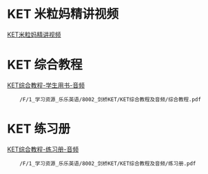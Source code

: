 
# KET 米粒妈精讲视频
[KET米粒妈精讲视频](http://192.168.1.111/F/1_学习资源_乐乐英语/8002_剑桥KET/米粒妈KET课程COMPLETE) <br>

# KET 综合教程

[KET综合教程-学生用书-音频](KET.html ':include')
```pdf
	/F/1_学习资源_乐乐英语/8002_剑桥KET/KET综合教程及音频/综合教程.pdf
```

# KET 练习册
[KET综合教程-练习册-音频](KET_WorkBook.html ':include')
```pdf
	/F/1_学习资源_乐乐英语/8002_剑桥KET/KET综合教程及音频/练习册.pdf
```


